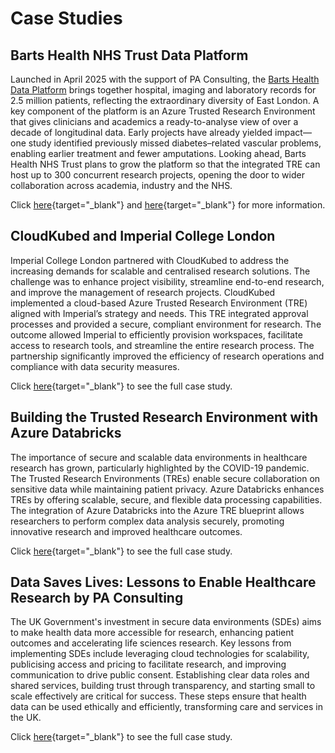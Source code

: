 # Case Studies

## Barts Health NHS Trust Data Platform
Launched in April 2025 with the support of PA Consulting, the [Barts Health Data Platform](https://data.bartshealth.nhs.uk/) brings together hospital, imaging and laboratory records for 2.5 million patients, reflecting the extraordinary diversity of East London. A key component of the platform is an Azure Trusted Research Environment that gives clinicians and academics a ready-to-analyse view of over a decade of longitudinal data. Early projects have already yielded impact—one study identified previously missed diabetes–related vascular problems, enabling earlier treatment and fewer amputations. Looking ahead, Barts Health NHS Trust plans to grow the platform so that the integrated TRE can host up to 300 concurrent research projects, opening the door to wider collaboration across academia, industry and the NHS.

Click [here](https://bartslifesciences.org/launching-the-barts-health-data-platform/){target="_blank"} and [here](https://www.paconsulting.com/client-story/barts-health-nhs-trust-powering-ai-driven-healthcare-research-with-microsoft-azure){target="_blank"} for more information.

## CloudKubed and Imperial College London
Imperial College London partnered with CloudKubed to address the increasing demands for scalable and centralised research solutions. The challenge was to enhance project visibility, streamline end-to-end research, and improve the management of research projects. CloudKubed implemented a cloud-based Azure Trusted Research Environment (TRE) aligned with Imperial’s strategy and needs.
This TRE integrated approval processes and provided a secure, compliant environment for research. The outcome allowed Imperial to efficiently provision workspaces, facilitate access to research tools, and streamline the entire research process. The partnership significantly improved the efficiency of research operations and compliance with data security measures.

Click [here](https://cloudkubed.com/case-studies/imperial-college-london-trusted-research-environment/ "CloudKubed and Imperial College London"){target="_blank"} to see the full case study.

## Building the Trusted Research Environment with Azure Databricks
The importance of secure and scalable data environments in healthcare research has grown, particularly highlighted by the COVID-19 pandemic. The Trusted Research Environments (TREs) enable secure collaboration on sensitive data while maintaining patient privacy. Azure Databricks enhances TREs by offering scalable, secure, and flexible data processing capabilities.
The integration of Azure Databricks into the Azure TRE blueprint allows researchers to perform complex data analysis securely, promoting innovative research and improved healthcare outcomes.

Click [here](https://databricks.com/blog/2023/03/27/trusted-research-environments-health-and-life-sciences.html "Building the Trusted Research Environment with Azure Databricks"){target="_blank"} to see the full case study.

## Data Saves Lives: Lessons to Enable Healthcare Research by PA Consulting
The UK Government's investment in secure data environments (SDEs) aims to make health data more accessible for research, enhancing patient outcomes and accelerating life sciences research.
Key lessons from implementing SDEs include leveraging cloud technologies for scalability, publicising access and pricing to facilitate research, and improving communication to drive public consent. Establishing clear data roles and shared services, building trust through transparency, and starting small to scale effectively are critical for success.
These steps ensure that health data can be used ethically and efficiently, transforming care and services in the UK.

Click [here](https://paconsulting.com/insights/data-saves-lives-lessons-to-enable-healthcare-research "Data Saves Lives: Lessons to Enable Healthcare Research by PA Consulting"){target="_blank"} to see the full case study.
